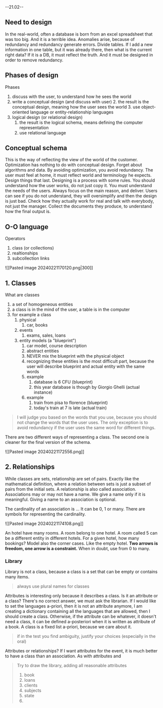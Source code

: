 --21.02--
## Need to design
In the real-world, often a database is born from an excel spreadsheet that was too big. And it is a terrible idea.
Anomalies arise, because of redundancy and redundancy generate errors.
Divide tables.
If I add a new information in one table, but it was already there, then what is the current right data?
If it is a DB, it must reflect the truth. And it must be designed in order to remove redundancy.
## Phases of design
Phases
1. discuss with the user, to understand how he sees the world
2. write a conceptual design (and discuss with user)
	2. the result is the conceptual design, meaning how the user sees the world
	3. use object-oriented language or entity-relationship languages
3. logical design (or relational design)
	1. the result is the logical schema, means defining the computer representation
	2. use relational language

## Conceptual schema
This is the way of reflecting the view of the world of the customer.
Optimization has nothing to do with conceptual design.
Forget about algorithms and data.
By avoiding optimization, you avoid redundancy.
The user must feel at home, it must reflect world and terminology he expects.
Design things that last.
Designing is a process with some rules.
You should understand how the user works, do not just copy it.
You must understand the needs of the users.
Always focus on the main reason, and deliver.
Users can see if you do not understand, they will oversimplify and then the design is just bad.
Check how they actually work for real and talk with everybody, not just the manager.
Collect the documents they produce, to understand how the final output is.

## O-O language
Operators
1. class (or collections)
2. realtionships
3. subcollection links

![[Pasted image 20240221170120.png|300]]

## 1. Classes
What are classes
1. a set of homogeneous entities
2. a class is in the mind of the user, a table is in the computer
3. for example a class
	1. physical
		1. car, books
	2. events
		1. exams, sales, loans
	3. entity models (a "blueprint")
		1. car model, course description
		2. abstract entities
		3. NEVER mix the blueprint with the physical object
		4. recognizing these entities is the most difficult part, because the user will describe blueprint and actual entity with the same words
		5. example
			1. database is 6 CFU (blueprint)
			2. this year database is though by Giorgio Ghelli (actual instance)
		6. example
			1. train from pisa to florence (blueprint)
			2. today's train at 7 is late (actual train)

> I will judge you based on the words that you use, because you should not change the words that the user uses. The only exception is to avoid redundancy if the user uses the same word for different things.



There are two different ways of representing a class. The second one is cleaner for the final version of the schema.

![[Pasted image 20240221172556.png]]


## 2. Relationships
While classes are sets, relationship are set of pairs.
Exactly like the mathematical definition, where a relation between sets is just a subset of pairs from the initial sets.
A relationship is also called association.
Associations may or may not have a name. We give a name only if it is meaningful.
Giving a name to an association is optional.

The cardinality of an association is ...
It can be 0, 1 or many.
There are symbols for representing the cardinality.

![[Pasted image 20240221174108.png]]

An hotel have many rooms. A room belong to one hotel.
A room called 5 can be a different entity in different hotels.
For a given hotel, how many bookings?
Model also the corner cases. Like the empty hotel.
**Two arrows is freedom, one arrow is a constraint.**
When in doubt, use from 0 to many.

### Library
Library is not a class, because a class is a set that can be empty or contains many items.
> always use plural names for classes

Attributes is interesting only because it describes a class.
Is it an attribute or a class? There's no correct answer, we must ask the librarian.
If I would like to set the languages a-priori, then it is not an attribute anymore, I am creating a dictionary containing all the languages that are allowed, then I should create a class. Otherwise, if the attribute can be whatever, it doesn't need a class, it can be defined a-posteriori when it is written as attribute of a book.
A class is a fixed list a-priori, because we care about it.

> if in the test you find ambiguity, justify your choices (especially in the oral)

Attributes or relationships?
If I want attributes for the event, it is much better to have a class than an association.
As with attributes and 


> Try to draw the library, adding all reasonable attributes
> 1. book
> 2. loans
> 3. clients
> 4. subjects
> 5. state
> 6. 



